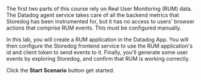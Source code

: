The first two parts of this course rely on Real User Monitoring (RUM) data. The Datadog agent service takes care of all the backend metrics that Storedog has been instrumented for, but it has no access to users' browser actions that comprise RUM events. This must be configured manually.

In this lab, you will create a RUM application in the Datadog App. You will then configure the Storedog frontend service to use the RUM application's id and client token to send events to it. Finally, you'll generate some user events by exploring Storedog, and confirm that RUM is working correctly.

Click the **Start Scenario** button get started.